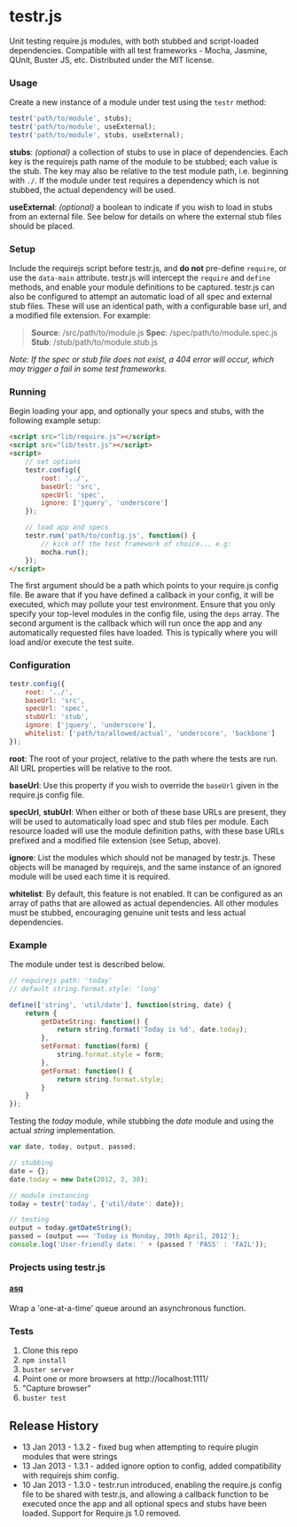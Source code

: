 # testr.js

Unit testing require.js modules, with both stubbed and script-loaded dependencies.
Compatible with all test frameworks - Mocha, Jasmine, QUnit, Buster JS, etc.
Distributed under the MIT license.

### Usage

Create a new instance of a module under test using the `testr` method:

```javascript
testr('path/to/module', stubs);
testr('path/to/module', useExternal);
testr('path/to/module', stubs, useExternal);
```

**stubs**: *(optional)* a collection of stubs to use in place of dependencies. Each key is the requirejs path name of the module to be stubbed; each value is the stub. The key may also be relative to the test module path, i.e. beginning with `./`. If the module under test requires a dependency which is not stubbed, the actual dependency will be used.

**useExternal**: *(optional)* a boolean to indicate if you wish to load in stubs from an external file. See below for details on where the external stub files should be placed.

### Setup

Include the requirejs script before testr.js, and **do not** pre-define `require`, or use the `data-main` attribute. testr.js will intercept the `require` and `define` methods, and enable your module definitions to be captured. testr.js can also be configured to attempt an automatic load of all spec and external stub files. These will use an identical path, with a configurable base url, and a modified file extension. For example:

> **Source**: /src/path/to/module.js
> **Spec**: /spec/path/to/module.spec.js
> **Stub**: /stub/path/to/module.stub.js

*Note: If the spec or stub file does not exist, a 404 error will occur, which may trigger a fail in some test frameworks.*

### Running

Begin loading your app, and optionally your specs and stubs, with the following example setup:

```html
<script src="lib/require.js"></script>
<script src="lib/testr.js"></script>
<script>
	// set options
	testr.config({
		root: '../',
		baseUrl: 'src',
		specUrl: 'spec',
		ignore: ['jquery', 'underscore']
	});

	// load app and specs
	testr.run('path/to/config.js', function() {
		// kick off the test framework of choice... e.g:
		mocha.run();
	});
</script>
```

The first argument should be a path which points to your require.js config file. Be aware that if you have defined a callback in your config, it will be executed, which may pollute your test environment. Ensure that you only specify your top-level modules in the config file, using the `deps` array. The second argument is the callback which will run once the app and any automatically requested files have loaded. This is typically where you will load and/or execute the test suite.

### Configuration

```javascript
testr.config({
	root: '../',
	baseUrl: 'src',
	specUrl: 'spec',
	stubUrl: 'stub',
	ignore: ['jquery', 'underscore'],
	whitelist: ['path/to/allowed/actual', 'underscore', 'backbone']
});
```

**root**: The root of your project, relative to the path where the tests are run. All URL properties will be relative to the root.

**baseUrl**: Use this property if you wish to override the `baseUrl` given in the require.js config file.

**specUrl**, **stubUrl**: When either or both of these base URLs are present, they will be used to automatically load spec and stub files per module. Each resource loaded will use the module definition paths, with these base URLs prefixed and a modified file extension (see Setup, above).

**ignore**: List the modules which should not be managed by testr.js. These objects will be managed by requirejs, and the same instance of an ignored module will be used each time it is required.

**whitelist**: By default, this feature is not enabled. It can be configured as an array of paths that are allowed as actual dependencies. All other modules must be stubbed, encouraging genuine unit tests and less actual dependencies.

### Example

The module under test is described below.

```javascript
// requirejs path: 'today'
// default string.format.style: 'long'

define(['string', 'util/date'], function(string, date) {
	return {
		getDateString: function() {
			return string.format('Today is %d', date.today);
		},
		setFormat: function(form) {
			string.format.style = form;
		},
		getFormat: function() {
			return string.format.style;
		}
	}
});
```

Testing the *today* module, while stubbing the *date* module and using the actual *string* implementation.

```javascript
var date, today, output, passed;

// stubbing
date = {};
date.today = new Date(2012, 3, 30);

// module instancing
today = testr('today', {'util/date': date});

// testing
output = today.getDateString();
passed = (output === 'Today is Monday, 30th April, 2012');
console.log('User-friendly date: ' + (passed ? 'PASS' : 'FAIL'));
```

### Projects using testr.js

#### [asq](https://github.com/mattfysh/asq)

Wrap a 'one-at-a-time' queue around an asynchronous function.

### Tests

1. Clone this repo
2. `npm install`
3. `buster server`
4. Point one or more browsers at http://localhost:1111/
5. "Capture browser"
6. `buster test`

## Release History

* 13 Jan 2013 - 1.3.2 - fixed bug when attempting to require plugin modules that were strings
* 13 Jan 2013 - 1.3.1 - added ignore option to config, added compatibility with requirejs shim config.
* 10 Jan 2013 - 1.3.0 - testr.run introduced, enabling the require.js config file to be shared with testr.js, and allowing a callback function to be executed once the app and all optional specs and stubs have been loaded. Support for Require.js 1.0 removed.
